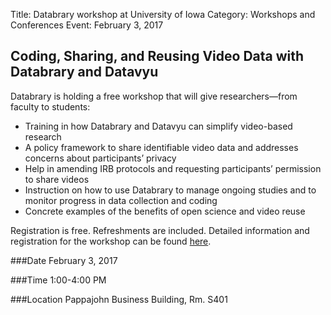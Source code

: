 Title: Databrary workshop at University of Iowa
Category: Workshops and Conferences
Event: February 3, 2017

## Coding, Sharing, and Reusing Video Data with Databrary and Datavyu

Databrary is holding a free workshop that will give researchers—from faculty to students:

- Training in how Databrary and Datavyu can simplify video-based research
- A policy framework to share identifiable video data and addresses concerns about participants’ privacy
- Help in amending IRB protocols and requesting participants’ permission to share videos
- Instruction on how to use Databrary to manage ongoing studies and to monitor progress in data collection and coding
- Concrete examples of the benefits of open science and video reuse

Registration is free. Refreshments are included.
Detailed information and registration for the workshop can be found [here](https://goo.gl/forms/uvO4GED04H7BjENZ2).

###Date
February 3, 2017

###Time
1:00-4:00 PM

###Location
Pappajohn Business Building, Rm. S401
